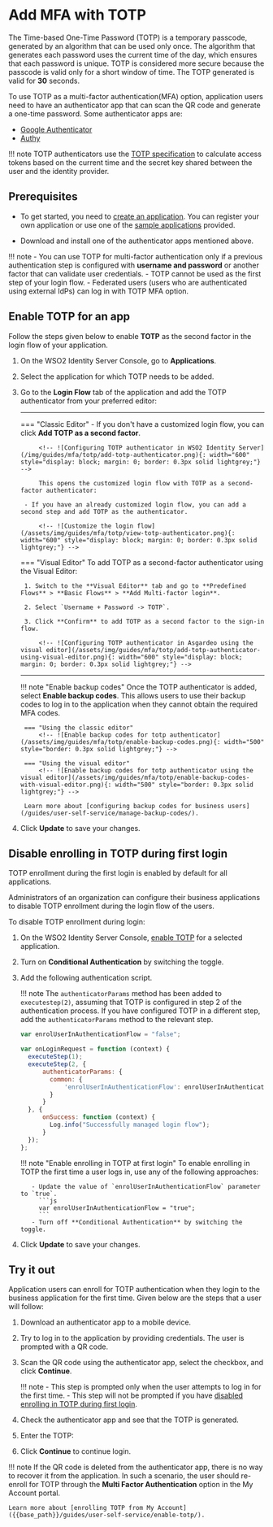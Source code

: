 
# Add MFA with TOTP

The Time-based One-Time Password (TOTP) is a temporary passcode, generated by an algorithm that can be used only once. The algorithm that generates each password uses the current time of the day, which ensures that each password is unique.
TOTP is considered more secure because the passcode is valid only for a short window of time. The TOTP generated is valid for **30** seconds.

To use TOTP as a multi-factor authentication(MFA) option, application users need to have an authenticator app that can scan the QR code and generate a one-time password. Some authenticator apps are:

- [Google Authenticator](https://play.google.com/store/apps/details?id=com.google.android.apps.authenticator2)
- [Authy](https://play.google.com/store/apps/details?id=com.authy.authy)

!!! note
    TOTP authenticators use the [TOTP specification](https://datatracker.ietf.org/doc/html/rfc6238) to calculate access tokens based on the current time and the secret key shared between the user and the identity provider.

## Prerequisites
- To get started, you need to [create an application]({{base_path}}/guides/applications/). You can register your own application or use one of the [sample applications]({{base_path}}/get-started/try-samples/) provided.

- Download and install one of the authenticator apps mentioned above.

!!! note
    - You can use TOTP for multi-factor authentication only if a previous authentication step is configured with **username and password** or another factor that can validate user credentials.
    - TOTP cannot be used as the first step of your login flow.
    - Federated users (users who are authenticated using external IdPs) can log in with TOTP MFA option.

## Enable TOTP for an app

Follow the steps given below to enable **TOTP** as the second factor in the login flow of your application.

1. On the WSO2 Identity Server Console, go to **Applications**.

2. Select the application for which TOTP needs to be added.

3. Go to the **Login Flow** tab of the application and add the TOTP authenticator from your preferred editor:

    ---
    === "Classic Editor"
        - If you don't have a customized login flow, you can click **Add TOTP as a second factor**.

            <!-- ![Configuring TOTP authenticator in WSO2 Identity Server](/img/guides/mfa/totp/add-totp-authenticator.png){: width="600" style="display: block; margin: 0; border: 0.3px solid lightgrey;"} -->

            This opens the customized login flow with TOTP as a second-factor authenticator:

        - If you have an already customized login flow, you can add a second step and add TOTP as the authenticator.
            
            <!-- ![Customize the login flow](/assets/img/guides/mfa/totp/view-totp-authenticator.png){: width="600" style="display: block; margin: 0; border: 0.3px solid lightgrey;"} -->

    === "Visual Editor"
        To add TOTP as a second-factor authenticator using the Visual Editor:

        1. Switch to the **Visual Editor** tab and go to **Predefined Flows** > **Basic Flows** > **Add Multi-factor login**.

        2. Select `Username + Password -> TOTP`.

        3. Click **Confirm** to add TOTP as a second factor to the sign-in flow.

            <!-- ![Configuring TOTP authenticator in Asgardeo using the visual editor](/assets/img/guides/mfa/totp/add-totp-authenticator-using-visual-editor.png){: width="600" style="display: block; margin: 0; border: 0.3px solid lightgrey;"} -->

    ---

    !!! note "Enable backup codes"
        Once the TOTP authenticator is added, select **Enable backup codes**. This allows users to use their backup codes to log in to the application when they cannot obtain the required MFA codes.

        === "Using the classic editor"
            <!-- ![Enable backup codes for totp authenticator](/assets/img/guides/mfa/totp/enable-backup-codes.png){: width="500" style="border: 0.3px solid lightgrey;"} -->
        
        === "Using the visual editor"
            <!-- ![Enable backup codes for totp authenticator using the visual editor](/assets/img/guides/mfa/totp/enable-backup-codes-with-visual-editor.png){: width="500" style="border: 0.3px solid lightgrey;"} -->

        Learn more about [configuring backup codes for business users](/guides/user-self-service/manage-backup-codes/).

4. Click **Update** to save your changes.

## Disable enrolling in TOTP during first login

TOTP enrollment during the first login is enabled by default for all applications.

Administrators of an organization can configure their business applications to disable TOTP enrollment during the login flow of the users.

To disable TOTP enrollment during login:

1. On the WSO2 Identity Server Console, [enable TOTP](#enable-totp-for-an-app)  for a selected application.
2. Turn on **Conditional Authentication** by switching the toggle.
3. Add the following authentication script.

    !!! note
        The `authenticatorParams` method has been added to `executestep(2)`, assuming that TOTP is configured in step 2 of the authentication process. If you have configured TOTP in a different step, add the `authenticatorParams` method to the relevant step.

    ``` js
    var enrolUserInAuthenticationFlow = "false";

    var onLoginRequest = function (context) {
      executeStep(1);
      executeStep(2, {
          authenticatorParams: {
            common: {
                'enrolUserInAuthenticationFlow': enrolUserInAuthenticationFlow
            }
          }
      }, {
          onSuccess: function (context) {
            Log.info("Successfully managed login flow");
          }
      });
    };
    ```

    !!! note "Enable enrolling in TOTP at first login"
        To enable enrolling in TOTP the first time a user logs in, use any of the following approaches:
          
          - Update the value of `enrolUserInAuthenticationFlow` parameter to `true`.
            ```js 
            var enrolUserInAuthenticationFlow = "true";
            ```
          - Turn off **Conditional Authentication** by switching the toggle.

4. Click **Update** to save your changes.

## Try it out

Application users can enroll for TOTP authentication when they login to the business application for the first time. Given below are the steps that a user will follow:

1. Download an authenticator app to a mobile device.
2. Try to log in to the application by providing credentials. The user is prompted with a QR code.
3. Scan the QR code using the authenticator app, select the checkbox, and click **Continue**.

    !!! note
        - This step is prompted only when the user attempts to log in for the first time.
        - This step will not be prompted if you have [disabled enrolling in TOTP during first login](#disable-enrolling-in-totp-during-first-login).

    <!-- ![QR code for TOTP authenticator in WSO2 Identity Server]({{base_path}}/assets/img/guides/mfa/totp/scan-qr-code-totp.png){: width="300" style="border: 0.3px solid lightgrey;"} -->

4. Check the authenticator app and see that the TOTP is generated.

5. Enter the TOTP:
  
    <!-- ![User enters OTP token in WSO2 Identity Server]({{base_path}}/assets/img/guides/mfa/totp/enter-otp-token.png){: width="300" style="border: 0.3px solid lightgrey;"} -->

6. Click **Continue** to continue login.

!!! note
    If the QR code is deleted from the authenticator app, there is no way to recover it from the application. In such a scenario, the user should re-enroll for TOTP through the <b>Multi Factor Authentication</b> option in the My Account portal.

    Learn more about [enrolling TOTP from My Account]({{base_path}}/guides/user-self-service/enable-totp/).